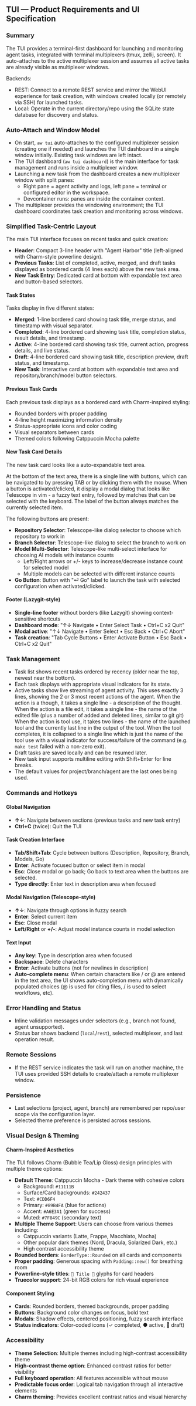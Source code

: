 ## TUI — Product Requirements and UI Specification

### Summary

The TUI provides a terminal-first dashboard for launching and monitoring agent tasks, integrated with terminal multiplexers (tmux, zellij, screen). It auto-attaches to the active multiplexer session and assumes all active tasks are already visible as multiplexer windows.

Backends:

- REST: Connect to a remote REST service and mirror the WebUI experience for task creation, with windows created locally (or remotely via SSH) for launched tasks.
- Local: Operate in the current directory/repo using the SQLite state database for discovery and status.

### Auto-Attach and Window Model

- On start, `aw tui` auto-attaches to the configured multiplexer session (creating one if needed) and launches the TUI dashboard in a single window initially. Existing task windows are left intact.
- The TUI dashboard (`aw tui dashboard`) is the main interface for task management and runs inside a multiplexer window.
- Launching a new task from the dashboard creates a new multiplexer window with split panes:
  - Right pane = agent activity and logs, left pane = terminal or configured editor in the workspace.
  - Devcontainer runs: panes are inside the container context.
- The multiplexer provides the windowing environment; the TUI dashboard coordinates task creation and monitoring across windows.

### Simplified Task-Centric Layout

The main TUI interface focuses on recent tasks and quick creation:

- **Header**: Compact 3-line header with "Agent Harbor" title (left-aligned with Charm-style powerline design).
- **Previous Tasks**: List of completed, active, merged, and draft tasks displayed as bordered cards (4 lines each) above the new task area.
- **New Task Entry**: Dedicated card at bottom with expandable text area and button-based selectors.

#### Task States

Tasks display in five different states:

- **Merged**: 1-line bordered card showing task title, merge status, and timestamp with visual separator.
- **Completed**: 4-line bordered card showing task title, completion status, result details, and timestamp.
- **Active**: 4-line bordered card showing task title, current action, progress details, and live status.
- **Draft**: 4-line bordered card showing task title, description preview, draft status, and timestamp.
- **New Task**: Interactive card at bottom with expandable text area and repository/branch/model button selectors.

#### Previous Task Cards

Each previous task displays as a bordered card with Charm-inspired styling:

- Rounded borders with proper padding
- 4-line height maximizing information density
- Status-appropriate icons and color coding
- Visual separators between cards
- Themed colors following Catppuccin Mocha palette

#### New Task Card Details

The new task card looks like a auto-expandable text area.

At the bottom of the text area, there is a single line with buttons, which can be navigated to by pressing TAB or by clicking them with the mouse. When a button is activated/clicked, it display a modal dialog that looks like Telescope in vim - a fuzzy text entry, followed by matches that can be selected with the keyboard. The label of the button always matches the currently selected item.

The following buttons are present:

- **Repository Selector**: Telescope-like dialog selector to choose which repository to work in
- **Branch Selector**: Telescope-like dialog to select the branch to work on
- **Model Multi-Selector**: Telescope-like multi-select interface for choosing AI models with instance counts
  - Left/Right arrows or +/- keys to increase/decrease instance count for selected model
  - Multiple models can be selected with different instance counts
- **Go Button**: Button with "⏎ Go" label to launch the task with selected configuration when activated/clicked.

#### Footer (Lazygit-style)

- **Single-line footer** without borders (like Lazygit) showing context-sensitive shortcuts
- **Dashboard mode**: "↑↓ Navigate • Enter Select Task • Ctrl+C x2 Quit"
- **Modal active**: "↑↓ Navigate • Enter Select • Esc Back • Ctrl+C Abort"
- **Task creation**: "Tab Cycle Buttons • Enter Activate Button • Esc Back • Ctrl+C x2 Quit"

### Task Management

- Task list shows recent tasks ordered by recency (older near the top, newest near the bottom).
- Each task displays with appropriate visual indicators for its state.
- Active tasks show live streaming of agent activity.
  This uses exactly 3 lines, showing the 2 or 3 most recent actions of the agent.
  When the action is a though, it takes a single line - a description of the thought.
  When the action is a file edit, it takes a single line - the name of the edited file (plus a number of added and deleted lines, similar to git git)
  When the action is tool use, it takes two lines - the name of the launched tool and the currently last line in the output of the tool. When the tool completes, it is collapsed to a single line which is just the name of the tool use with a visual indicator for success/failure of the command (e.g. `make test` failed with a non-zero exit).
- Draft tasks are saved locally and can be resumed later.
- New task input supports multiline editing with Shift+Enter for line breaks.
- The default values for project/branch/agent are the last ones being used.

### Commands and Hotkeys

#### Global Navigation

- **↑↓**: Navigate between sections (previous tasks and new task entry)
- **Ctrl+C** (twice): Quit the TUI

#### Task Creation Interface

- **Tab/Shift+Tab**: Cycle between buttons (Description, Repository, Branch, Models, Go)
- **Enter**: Activate focused button or select item in modal
- **Esc**: Close modal or go back; Go back to text area when the buttons are selected.
- **Type directly**: Enter text in description area when focused

#### Modal Navigation (Telescope-style)

- **↑↓**: Navigate through options in fuzzy search
- **Enter**: Select current item
- **Esc**: Close modal
- **Left/Right** or **+/-**: Adjust model instance counts in model selection

#### Text Input

- **Any key**: Type in description area when focused
- **Backspace**: Delete characters
- **Enter**: Activate buttons (not for newlines in description)
- **Auto-complete menu**: When certain characters like / or @ are entered in the text area, the UI shows auto-completion menu with dynamically populated choices (@ is used for citing files, / is used to select workflows, etc).

### Error Handling and Status

- Inline validation messages under selectors (e.g., branch not found, agent unsupported).
- Status bar shows backend (`local`/`rest`), selected multiplexer, and last operation result.

### Remote Sessions

- If the REST service indicates the task will run on another machine, the TUI uses provided SSH details to create/attach a remote multiplexer window.

### Persistence

- Last selections (project, agent, branch) are remembered per repo/user scope via the configuration layer.
- Selected theme preference is persisted across sessions.

### Visual Design & Theming

#### Charm-Inspired Aesthetics

The TUI follows Charm (Bubble Tea/Lip Gloss) design principles with multiple theme options:

- **Default Theme**: Catppuccin Mocha - Dark theme with cohesive colors
  - Background: `#11111B`
  - Surface/Card backgrounds: `#242437`
  - Text: `#CDD6F4`
  - Primary: `#89B4FA` (blue for actions)
  - Accent: `#A6E3A1` (green for success)
  - Muted: `#7F849C` (secondary text)
- **Multiple Theme Support**: Users can choose from various themes including:
  - Catppuccin variants (Latte, Frappe, Macchiato, Mocha)
  - Other popular dark themes (Nord, Dracula, Solarized Dark, etc.)
  - High contrast accessibility theme
- **Rounded borders**: `BorderType::Rounded` on all cards and components
- **Proper padding**: Generous spacing with `Padding::new()` for breathing room
- **Powerline-style titles**: ` Title ` glyphs for card headers
- **Truecolor support**: 24-bit RGB colors for rich visual experience

#### Component Styling

- **Cards**: Rounded borders, themed backgrounds, proper padding
- **Buttons**: Background color changes on focus, bold text
- **Modals**: Shadow effects, centered positioning, fuzzy search interface
- **Status indicators**: Color-coded icons (✓ completed, ● active, 📝 draft)

### Accessibility

- **Theme Selection**: Multiple themes including high-contrast accessibility theme
- **High-contrast theme option**: Enhanced contrast ratios for better visibility
- **Full keyboard operation**: All features accessible without mouse
- **Predictable focus order**: Logical tab navigation through all interactive elements
- **Charm theming**: Provides excellent contrast ratios and visual hierarchy
